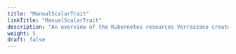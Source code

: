 ```yaml
---
title: "ManualScalarTrait"
linkTitle: "ManualScalarTrait"
description: "An overview of the Kubernetes resources Verrazzano creates for an OAM ManualScalarTrait"
weight: 5
draft: false
---
```

